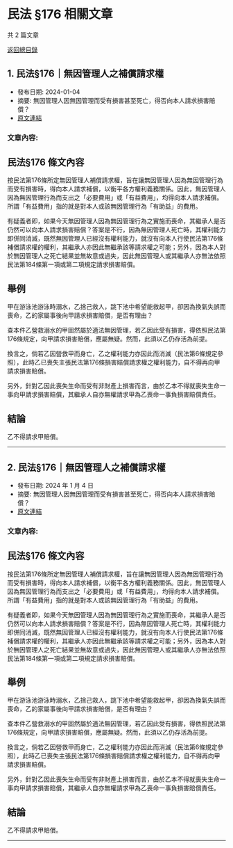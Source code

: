 # 民法 §176 相關文章

共 2 篇文章

[返回總目錄](00_總目錄.md)

## 1. 民法§176｜無因管理人之補償請求權

- 發布日期: 2024-01-04
- 摘要: 無因管理人因無因管理而受有損害甚至死亡，得否向本人請求損害賠償？
- [原文連結](https://www.jasper-realestate.com/%e6%b0%91%e6%b3%95176%e7%84%a1%e5%9b%a0%e7%ae%a1%e7%90%86%e4%ba%ba%e4%b9%8b%e8%a3%9c_%e5%84%9f_%e8%ab%8b%e6%b1%82%e6%ac%8a/)

### 文章內容:

## 民法§176 條文內容

按民法第176條所定無因管理人補償請求權，旨在讓無因管理人因為無因管理行為而受有損害時，得向本人請求補償，以衡平各方權利義務關係。因此，無因管理人因為無因管理行為而支出之「必要費用」或「有益費用」，均得向本人請求補償。所謂「有益費用」指的就是對本人或該無因管理行為「有助益」的費用。

有疑義者即，如果今天無因管理人因為無因管理行為之實施而喪命，其繼承人是否仍然可以向本人請求損害賠償？答案是不行，因為無因管理人死亡時，其權利能力即併同消滅，既然無因管理人已經沒有權利能力，就沒有向本人行使民法第176條補償請求權的權利，其繼承人亦因此無繼承該等請求權之可能；另外，因為本人對於無因管理人之死亡結果並無故意或過失，因此無因管理人或其繼承人亦無法依照民法第184條第一項或第二項規定請求損害賠償。

## 舉例

甲在游泳池游泳時溺水，乙捨己救人，跳下池中希望能救起甲，卻因為換氣失誤而喪命，乙的家屬事後向甲請求損害賠償，是否有理由？

查本件乙營救溺水的甲固然屬於適法無因管理，若乙因此受有損害，得依照民法第176條規定，向甲請求損害賠償，應屬無疑。然而，此須以乙仍存活為前提。

換言之，倘若乙因營救甲而身亡，乙之權利能力亦因此而消滅（民法第6條規定參照），此時乙已喪失主張民法第176條損害賠償請求權之權利能力，自不得再向甲請求損害賠償。

另外，針對乙因此喪失生命而受有非財產上損害而言，由於乙本不得就喪失生命一事向甲請求損害賠償，其繼承人自亦無權請求甲為乙喪命一事負損害賠償責任。

## 結論

乙不得請求甲賠償。

---

## 2. 民法§176｜無因管理人之補償請求權

- 發布日期: 2024 年 1 月 4 日
- 摘要: 無因管理人因無因管理而受有損害甚至死亡，得否向本人請求損害賠償？
- [原文連結](https://www.jasper-realestate.com/%e6%b0%91%e6%b3%95176%e7%84%a1%e5%9b%a0%e7%ae%a1%e7%90%86%e4%ba%ba%e4%b9%8b%e8%a3%9c_%e5%84%9f_%e8%ab%8b%e6%b1%82%e6%ac%8a/)

### 文章內容:

## 民法§176 條文內容

按民法第176條所定無因管理人補償請求權，旨在讓無因管理人因為無因管理行為而受有損害時，得向本人請求補償，以衡平各方權利義務關係。因此，無因管理人因為無因管理行為而支出之「必要費用」或「有益費用」，均得向本人請求補償。所謂「有益費用」指的就是對本人或該無因管理行為「有助益」的費用。

有疑義者即，如果今天無因管理人因為無因管理行為之實施而喪命，其繼承人是否仍然可以向本人請求損害賠償？答案是不行，因為無因管理人死亡時，其權利能力即併同消滅，既然無因管理人已經沒有權利能力，就沒有向本人行使民法第176條補償請求權的權利，其繼承人亦因此無繼承該等請求權之可能；另外，因為本人對於無因管理人之死亡結果並無故意或過失，因此無因管理人或其繼承人亦無法依照民法第184條第一項或第二項規定請求損害賠償。

## 舉例

甲在游泳池游泳時溺水，乙捨己救人，跳下池中希望能救起甲，卻因為換氣失誤而喪命，乙的家屬事後向甲請求損害賠償，是否有理由？

查本件乙營救溺水的甲固然屬於適法無因管理，若乙因此受有損害，得依照民法第176條規定，向甲請求損害賠償，應屬無疑。然而，此須以乙仍存活為前提。

換言之，倘若乙因營救甲而身亡，乙之權利能力亦因此而消滅（民法第6條規定參照），此時乙已喪失主張民法第176條損害賠償請求權之權利能力，自不得再向甲請求損害賠償。

另外，針對乙因此喪失生命而受有非財產上損害而言，由於乙本不得就喪失生命一事向甲請求損害賠償，其繼承人自亦無權請求甲為乙喪命一事負損害賠償責任。

## 結論

乙不得請求甲賠償。

---

